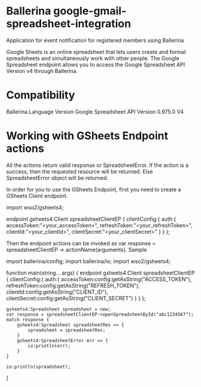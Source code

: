 # Ballerina google-gmail-spreadsheet-integration
Application for event notification for registered members using Ballerina

Google Sheets is an online spreadsheet that lets users create and format spreadsheets and simultaneously work with other people. The Google Spreadsheet endpoint allows you to access the Google Spreadsheet API Version v4 through Ballerina.

# Compatibility
Ballerina Language Version 	Google Spreadsheet API Version
0.975.0 	V4

# Working with GSheets Endpoint actions

All the actions return valid response or SpreadsheetError. If the action is a success, then the requested resource will be returned. Else SpreadsheetError object will be returned.

In order for you to use the GSheets Endpoint, first you need to create a GSheets Client endpoint.

import wso2/gsheets4;

endpoint gsheets4:Client spreadsheetClientEP {
    clientConfig:{
        auth:{
            accessToken:"<your_accessToken>",
            refreshToken:"<your_refreshToken>",
            clientId:"<your_clientId>",
            clientSecret:"<your_clientSecret>"
        }
    }
};

Then the endpoint actions can be invoked as var response = spreadsheetClientEP -> actionName(arguments).
Sample

import ballerina/config;
import ballerina/io;
import wso2/gsheets4;

function main(string... args) {
    endpoint gsheets4:Client spreadsheetClientEP {
        clientConfig:{
            auth:{
                accessToken:config:getAsString("ACCESS_TOKEN"),
                refreshToken:config:getAsString("REFRESH_TOKEN"),
                clientId:config:getAsString("CLIENT_ID"),
                clientSecret:config:getAsString("CLIENT_SECRET")
            }
        }
    };

    gsheets4:Spreadsheet spreadsheet = new;
    var response = spreadsheetClientEP->openSpreadsheetById("abc1234567");
    match response {
        gsheets4:Spreadsheet spreadsheetRes => {
            spreadsheet = spreadsheetRes;
        }
        gsheets4:SpreadsheetError err => {
            io:println(err);
        }
    }

    io:println(spreadsheet);
}
